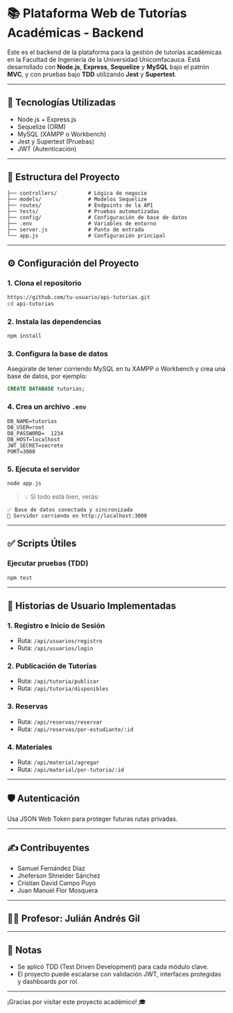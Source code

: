  # 📚 Plataforma Web de Tutorías Académicas - Backend

Este es el backend de la plataforma para la gestión de tutorías académicas en la Facultad de Ingeniería de la Universidad Unicomfacauca. Está desarrollado con **Node.js**, **Express**, **Sequelize** y **MySQL** bajo el patrón **MVC**, y con pruebas bajo **TDD** utilizando **Jest** y **Supertest**.

---

## 🚀 Tecnologías Utilizadas

- Node.js + Express.js
- Sequelize (ORM)
- MySQL (XAMPP o Workbench)
- Jest y Supertest (Pruebas)
- JWT (Autenticación)

---

## 📁 Estructura del Proyecto

```
├── controllers/          # Lógica de negocio
├── models/               # Modelos Sequelize
├── routes/               # Endpoints de la API
├── tests/                # Pruebas automatizadas
├── config/               # Configuración de base de datos
├── .env                  # Variables de entorno
├── server.js             # Punto de entrada
└── app.js                # Configuración principal
```

---

## ⚙️ Configuración del Proyecto

### 1. Clona el repositorio
```bash
https://github.com/tu-usuario/api-tutorias.git
cd api-tutorias
```

### 2. Instala las dependencias
```bash
npm install
```

### 3. Configura la base de datos
Asegúrate de tener corriendo MySQL en tu XAMPP o Workbench y crea una base de datos, por ejemplo:
```sql
CREATE DATABASE tutorias;
```

### 4. Crea un archivo `.env`
```env
DB_NAME=tutorias
DB_USER=root
DB_PASSWORD=  1234        
DB_HOST=localhost
JWT_SECRET=secreto
PORT=3000
```

### 5. Ejecuta el servidor
```bash
node app.js
```

> 💡 Si todo está bien, verás:
```
✅ Base de datos conectada y sincronizada
🚀 Servidor corriendo en http://localhost:3000
```

---

## ✅ Scripts Útiles

### Ejecutar pruebas (TDD)
```bash
npm test
```

---

## 🧪 Historias de Usuario Implementadas

### 1. Registro e Inicio de Sesión
- Ruta: `/api/usuarios/registro`
- Ruta: `/api/usuarios/login`

### 2. Publicación de Tutorías
- Ruta: `/api/tutoria/publicar`
- Ruta: `/api/tutoria/disponibles`

### 3. Reservas
- Ruta: `/api/reservas/reservar`
- Ruta: `/api/reservas/por-estudiante/:id`

### 4. Materiales
- Ruta: `/api/material/agregar`
- Ruta: `/api/material/por-tutoria/:id`

---

## 🛡️ Autenticación
Usa JSON Web Token para proteger futuras rutas privadas.

---

## ✍️ Contribuyentes

- Samuel Fernández Díaz  
- Jheferson Shneider Sánchez  
- Cristian David Campo Puyo  
- Juan Manuel Flor Mosquera

---

## 👨‍🏫 Profesor: Julián Andrés Gil

---

## 📌 Notas
- Se aplicó TDD (Test Driven Development) para cada módulo clave.
- El proyecto puede escalarse con validación JWT, interfaces protegidas y dashboards por rol.

---

¡Gracias por visitar este proyecto académico! 🎓
